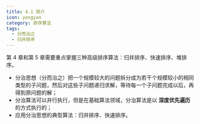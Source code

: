 ```yaml
---
title: 4.1 简介
icon: yongyan
category: 排序算法
tags:
  - 分而治之
  - 归并排序
---
```



第 4 章和第 5 章需要重点掌握三种高级排序算法：归并排序、快速排序、堆排序。

+ 分治思想（分而治之）把一个规模较大的问题拆分成为若干个规模较小的相同类型的子问题，然后对这些子问题递归求解，等待每一个子问题完成以后，再得到原问题的解；
+ 分治算法可以并行执行，但是在基础算法领域，分治算法是以 **深度优先遍历** 的方式执行的；
+ 应用分治思想的典型算法：归并排序、快速排序。
